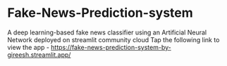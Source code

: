 # Fake-News-Prediction-system
A deep learning-based fake news classifier using an Artificial Neural Network deployed on streamlit community cloud
Tap the following link to view the app - https://fake-news-prediction-system-by-gireesh.streamlit.app/
